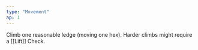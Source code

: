 ```yaml
---
type: "Movement"
ap: 1
---
```


Climb one reasonable ledge (moving one hex). Harder climbs might require a [[Lift]] Check.
